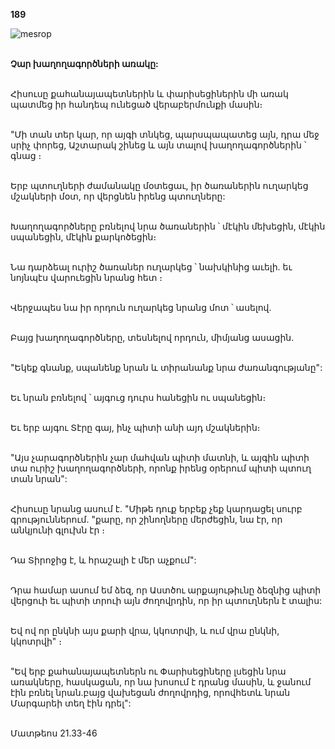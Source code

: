 **189**

![mesrop](https://volamar.ru/audio_video/foto/01/detbible/B394.BMP)

\
**Չար խաղողագործների առակը:**

\
Հիսուսը քահանայապետներին և փարիսեցիներին մի առակ պատմեց իր հանդեպ ունեցած վերաբերմունքի մասին։

\
"Մի տան տեր կար, որ այգի տնկեց, պարսպապատեց այն, դրա մեջ սրիչ փորեց, Աշտարակ շինեց և այն տալով խաղողագործներին ՝ գնաց ։

\
Երբ պտուղների ժամանակը մօտեցաւ, իր ծառաներին ուղարկեց մշակների մօտ, որ վերցնեն իրենց պտուղները:

\
Խաղողագործները բռնելով նրա ծառաներին ՝ մէկին մեխեցին, մէկին սպանեցին, մէկին քարկոծեցին։

\
Նա դարձեալ ուրիշ ծառաներ ուղարկեց ՝ նախկինից աւելի. եւ նոյնպէս վարուեցին նրանց հետ ։

\
Վերջապես նա իր որդուն ուղարկեց նրանց մոտ ՝ ասելով.

\
Բայց խաղողագործները, տեսնելով որդուն, միմյանց ասացին.

\
"Եկեք գնանք, սպանենք նրան և տիրանանք նրա ժառանգությանը":

\
Եւ նրան բռնելով ՝ այգուց դուրս հանեցին ու սպանեցին։

\
Եւ երբ այգու Տէրը գայ, ինչ պիտի անի այդ մշակներին։

\
"Այս չարագործներին չար մահվան պիտի մատնի, և այգին պիտի տա ուրիշ խաղողագործների, որոնք իրենց օրերում պիտի պտուղ տան նրան":

\
Հիսուսը նրանց ասում է. "Միթե դուք երբեք չեք կարդացել սուրբ գրություններում. "քարը, որ շինողները մերժեցին, նա էր, որ անկյունի գլուխն էր ։

\
Դա Տիրոջից է, և հրաշալի է մեր աչքում":

\
Դրա համար ասում եմ ձեզ, որ Աստծու արքայութիւնը ձեզնից պիտի վերցուի եւ պիտի տրուի այն ժողովրդին, որ իր պտուղներն է տալիս:

\
Եվ ով որ ընկնի այս քարի վրա, կկոտրվի, և ում վրա ընկնի, կկոտրվի" ։

\
"Եվ երբ քահանայապետներն ու Փարիսեցիները լսեցին նրա առակները, հասկացան, որ նա խոսում է դրանց մասին, և ջանում էին բռնել նրան.բայց վախեցան ժողովրդից, որովհետև նրան Մարգարեի տեղ էին դրել":

\
Մատթեոս 21.33-46
